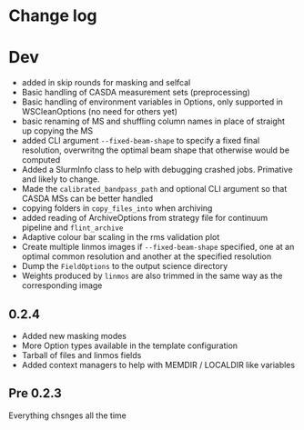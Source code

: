 # Change log

# Dev
- added in skip rounds for masking and selfcal
- Basic handling of CASDA measurement sets (preprocessing)
- Basic handling of environment variables in Options, only supported in WSCleanOptions (no need for others yet)
- basic renaming of MS and shuffling column names in place of straight up copying the MS
- added CLI argument `--fixed-beam-shape` to specify a fixed final resolution, overwritng the optimal beam shape that otherwise would be computed
- Added a SlurmInfo class to help with debugging crashed jobs. Primative and likely to change.
- Made the `calibrated_bandpass_path` and optional CLI argument so that CASDA MSs can be better handled
- copying folders in `copy_files_into` when archiving
- added reading of ArchiveOptions from strategy file for continuum pipeline and `flint_archive`
- Adaptive colour bar scaling in the rms validation plot
- Create multiple linmos images if `--fixed-beam-shape` specified, one at an optimal common resolution and another at the specified resolution
- Dump the `FieldOptions` to the output science directory
- Weights produced by `linmos` are also trimmed in the same way as the corresponding image

## 0.2.4

- Added new masking modes
- More Option types available in the template configuration
- Tarball of files and linmos fields
- Added context managers to help with MEMDIR / LOCALDIR like variables

## Pre 0.2.3

Everything chsnges all the time
